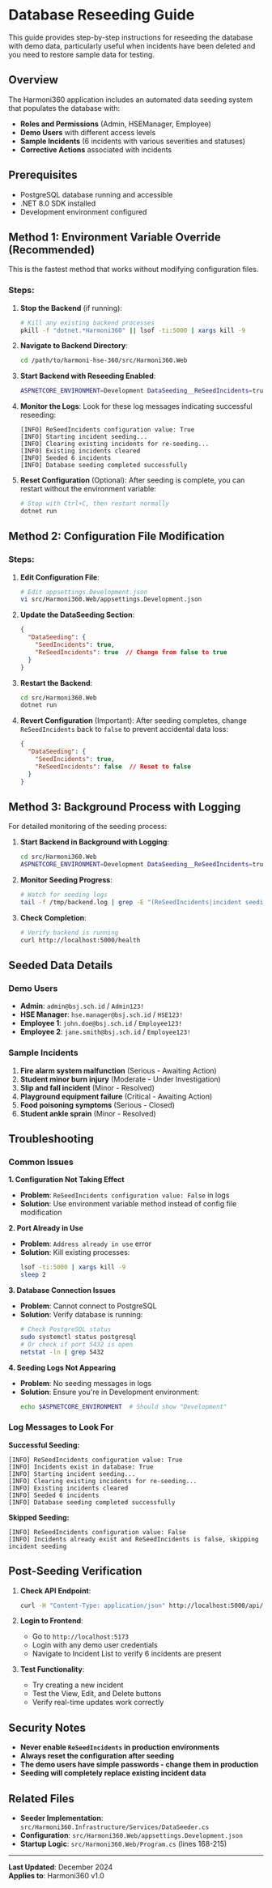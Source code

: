 # Database Reseeding Guide

This guide provides step-by-step instructions for reseeding the database with demo data, particularly useful when incidents have been deleted and you need to restore sample data for testing.

## Overview

The Harmoni360 application includes an automated data seeding system that populates the database with:
- **Roles and Permissions** (Admin, HSEManager, Employee)
- **Demo Users** with different access levels
- **Sample Incidents** (6 incidents with various severities and statuses)
- **Corrective Actions** associated with incidents

## Prerequisites

- PostgreSQL database running and accessible
- .NET 8.0 SDK installed
- Development environment configured

## Method 1: Environment Variable Override (Recommended)

This is the fastest method that works without modifying configuration files.

### Steps:

1. **Stop the Backend** (if running):
   ```bash
   # Kill any existing backend processes
   pkill -f "dotnet.*Harmoni360" || lsof -ti:5000 | xargs kill -9
   ```

2. **Navigate to Backend Directory**:
   ```bash
   cd /path/to/harmoni-hse-360/src/Harmoni360.Web
   ```

3. **Start Backend with Reseeding Enabled**:
   ```bash
   ASPNETCORE_ENVIRONMENT=Development DataSeeding__ReSeedIncidents=true dotnet run
   ```

4. **Monitor the Logs**:
   Look for these log messages indicating successful reseeding:
   ```
   [INFO] ReSeedIncidents configuration value: True
   [INFO] Starting incident seeding...
   [INFO] Clearing existing incidents for re-seeding...
   [INFO] Existing incidents cleared
   [INFO] Seeded 6 incidents
   [INFO] Database seeding completed successfully
   ```

5. **Reset Configuration** (Optional):
   After seeding is complete, you can restart without the environment variable:
   ```bash
   # Stop with Ctrl+C, then restart normally
   dotnet run
   ```

## Method 2: Configuration File Modification

### Steps:

1. **Edit Configuration File**:
   ```bash
   # Edit appsettings.Development.json
   vi src/Harmoni360.Web/appsettings.Development.json
   ```

2. **Update the DataSeeding Section**:
   ```json
   {
     "DataSeeding": {
       "SeedIncidents": true,
       "ReSeedIncidents": true  // Change from false to true
     }
   }
   ```

3. **Restart the Backend**:
   ```bash
   cd src/Harmoni360.Web
   dotnet run
   ```

4. **Revert Configuration** (Important):
   After seeding completes, change `ReSeedIncidents` back to `false` to prevent accidental data loss:
   ```json
   {
     "DataSeeding": {
       "SeedIncidents": true,
       "ReSeedIncidents": false  // Reset to false
     }
   }
   ```

## Method 3: Background Process with Logging

For detailed monitoring of the seeding process:

1. **Start Backend in Background with Logging**:
   ```bash
   cd src/Harmoni360.Web
   ASPNETCORE_ENVIRONMENT=Development DataSeeding__ReSeedIncidents=true dotnet run > /tmp/backend.log 2>&1 &
   ```

2. **Monitor Seeding Progress**:
   ```bash
   # Watch for seeding logs
   tail -f /tmp/backend.log | grep -E "(ReSeedIncidents|incident seeding|Seeded.*incidents)"
   ```

3. **Check Completion**:
   ```bash
   # Verify backend is running
   curl http://localhost:5000/health
   ```

## Seeded Data Details

### Demo Users
- **Admin**: `admin@bsj.sch.id` / `Admin123!`
- **HSE Manager**: `hse.manager@bsj.sch.id` / `HSE123!`
- **Employee 1**: `john.doe@bsj.sch.id` / `Employee123!`
- **Employee 2**: `jane.smith@bsj.sch.id` / `Employee123!`

### Sample Incidents
1. **Fire alarm system malfunction** (Serious - Awaiting Action)
2. **Student minor burn injury** (Moderate - Under Investigation)
3. **Slip and fall incident** (Minor - Resolved)
4. **Playground equipment failure** (Critical - Awaiting Action)
5. **Food poisoning symptoms** (Serious - Closed)
6. **Student ankle sprain** (Minor - Resolved)

## Troubleshooting

### Common Issues

**1. Configuration Not Taking Effect**
- **Problem**: `ReSeedIncidents configuration value: False` in logs
- **Solution**: Use environment variable method instead of config file modification

**2. Port Already in Use**
- **Problem**: `Address already in use` error
- **Solution**: Kill existing processes:
  ```bash
  lsof -ti:5000 | xargs kill -9
  sleep 2
  ```

**3. Database Connection Issues**
- **Problem**: Cannot connect to PostgreSQL
- **Solution**: Verify database is running:
  ```bash
  # Check PostgreSQL status
  sudo systemctl status postgresql
  # Or check if port 5432 is open
  netstat -ln | grep 5432
  ```

**4. Seeding Logs Not Appearing**
- **Problem**: No seeding messages in logs
- **Solution**: Ensure you're in Development environment:
  ```bash
  echo $ASPNETCORE_ENVIRONMENT  # Should show "Development"
  ```

### Log Messages to Look For

**Successful Seeding:**
```
[INFO] ReSeedIncidents configuration value: True
[INFO] Incidents exist in database: True
[INFO] Starting incident seeding...
[INFO] Clearing existing incidents for re-seeding...
[INFO] Existing incidents cleared
[INFO] Seeded 6 incidents
[INFO] Database seeding completed successfully
```

**Skipped Seeding:**
```
[INFO] ReSeedIncidents configuration value: False
[INFO] Incidents already exist and ReSeedIncidents is false, skipping incident seeding
```

## Post-Seeding Verification

1. **Check API Endpoint**:
   ```bash
   curl -H "Content-Type: application/json" http://localhost:5000/api/incident
   ```

2. **Login to Frontend**:
   - Go to `http://localhost:5173`
   - Login with any demo user credentials
   - Navigate to Incident List to verify 6 incidents are present

3. **Test Functionality**:
   - Try creating a new incident
   - Test the View, Edit, and Delete buttons
   - Verify real-time updates work correctly

## Security Notes

- **Never enable `ReSeedIncidents` in production environments**
- **Always reset the configuration after seeding**
- **The demo users have simple passwords - change them in production**
- **Seeding will completely replace existing incident data**

## Related Files

- **Seeder Implementation**: `src/Harmoni360.Infrastructure/Services/DataSeeder.cs`
- **Configuration**: `src/Harmoni360.Web/appsettings.Development.json`
- **Startup Logic**: `src/Harmoni360.Web/Program.cs` (lines 168-215)

---

**Last Updated**: December 2024  
**Applies to**: Harmoni360 v1.0